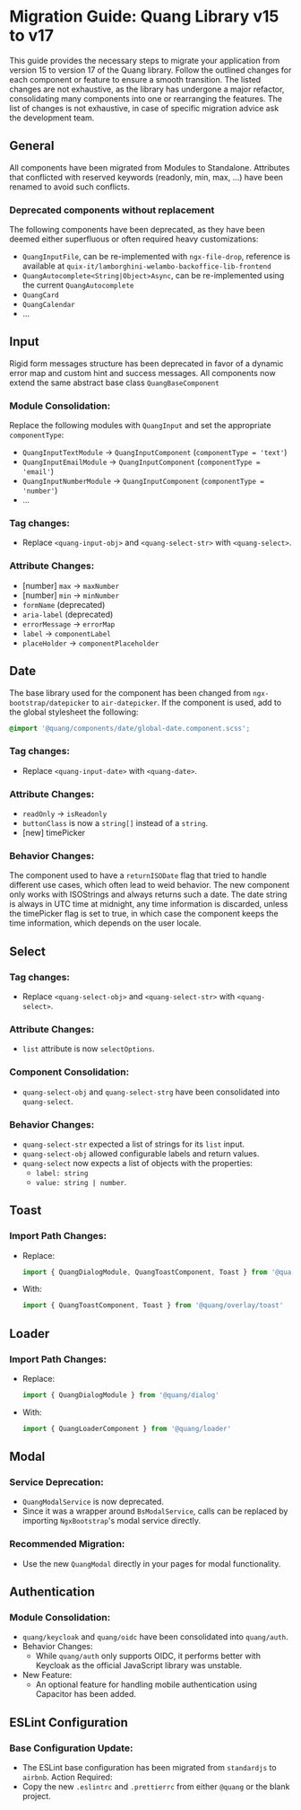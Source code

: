 # Migration Guide: Quang Library v15 to v17

This guide provides the necessary steps to migrate your application from version 15 to version 17 of the Quang library. Follow the outlined changes for each component or feature to ensure a smooth transition. The listed changes are not exhaustive, as the library has undergone a major refactor, consolidating many components into one or rearranging the features.
The list of changes is not exhaustive, in case of specific migration advice ask the development team.

## General

All components have been migrated from Modules to Standalone. Attributes that conflicted with reserved keywords (readonly, min, max, ...) have been renamed to avoid such conflicts.

### Deprecated components without replacement

The following components have been deprecated, as they have been deemed either superfluous or often required heavy customizations:

- `QuangInputFile`, can be re-implemented with `ngx-file-drop`, reference is available at `quix-it/lamborghini-welambo-backoffice-lib-frontend`
- `QuangAutocomplete<String|Object>Async`, can be re-implemented using the current `QuangAutocomplete`
- `QuangCard`
- `QuangCalendar`
- ...

## Input

Rigid form messages structure has been deprecated in favor of a dynamic error map and custom hint and success messages. All components now extend the same abstract base class `QuangBaseComponent`

### Module Consolidation:

Replace the following modules with `QuangInput` and set the appropriate `componentType`:

- `QuangInputTextModule` → `QuangInputComponent` (`componentType = 'text'`)
- `QuangInputEmailModule` → `QuangInputComponent` (`componentType = 'email'`)
- `QuangInputNumberModule` → `QuangInputComponent` (`componentType = 'number'`)
- ...

### Tag changes:

- Replace `<quang-input-obj>` and `<quang-select-str>` with `<quang-select>`.

### Attribute Changes:

- [number] `max` → `maxNumber`
- [number] `min` → `minNumber`
- `formName` (deprecated)
- `aria-label` (deprecated)
- `errorMessage` → `errorMap`
- `label` → `componentLabel`
- `placeHolder` → `componentPlaceholder`

## Date

The base library used for the component has been changed from `ngx-bootstrap/datepicker` to `air-datepicker`. If the component is used, add to the global stylesheet the following:

```scss
@import '@quang/components/date/global-date.component.scss';
```

### Tag changes:

- Replace `<quang-input-date>` with `<quang-date>`.

### Attribute Changes:

- `readOnly` → `isReadonly`
- `buttonClass` is now a `string[]` instead of a `string`.
- [new] timePicker

### Behavior Changes:

The component used to have a `returnISODate` flag that tried to handle different use cases, which often lead to weid behavior. The new component only works with ISOStrings and always returns such a date. The date string is always in UTC time at midnight, any time information is discarded, unless the timePicker flag is set to true, in which case the component keeps the time information, which depends on the user locale.

## Select

### Tag changes:

- Replace `<quang-select-obj>` and `<quang-select-str>` with `<quang-select>`.

### Attribute Changes:

- `list` attribute is now `selectOptions`.

### Component Consolidation:

- `quang-select-obj` and `quang-select-strg` have been consolidated into `quang-select`.

### Behavior Changes:

- `quang-select-str` expected a list of strings for its `list` input.
- `quang-select-obj` allowed configurable labels and return values.
- `quang-select` now expects a list of objects with the properties:
  - `label: string`
  - `value: string | number`.

## Toast

### Import Path Changes:

- Replace:
  ```typescript
  import { QuangDialogModule, QuangToastComponent, Toast } from '@quang/dialog'
  ```
- With:
  ```typescript
  import { QuangToastComponent, Toast } from '@quang/overlay/toast'
  ```

## Loader

### Import Path Changes:

- Replace:
  ```typescript
  import { QuangDialogModule } from '@quang/dialog'
  ```
- With:
  ```typescript
  import { QuangLoaderComponent } from '@quang/loader'
  ```

## Modal

### Service Deprecation:

- `QuangModalService` is now deprecated.
- Since it was a wrapper around `BsModalService`, calls can be replaced by importing `NgxBootstrap`'s modal service directly.

### Recommended Migration:

- Use the new `QuangModal` directly in your pages for modal functionality.

## Authentication

### Module Consolidation:

- `quang/keycloak` and `quang/oidc` have been consolidated into `quang/auth`.
- Behavior Changes:
  - While `quang/auth` only supports OIDC, it performs better with Keycloak as the official JavaScript library was unstable.
- New Feature:
  - An optional feature for handling mobile authentication using Capacitor has been added.

## ESLint Configuration

### Base Configuration Update:

- The ESLint base configuration has been migrated from `standardjs` to `airbnb`.
  Action Required:
- Copy the new `.eslintrc` and `.prettierrc` from either `@quang` or the blank project.
